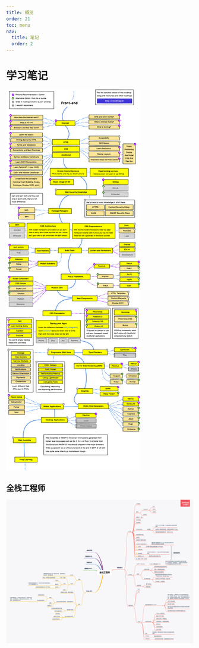 ```yaml
---
title: 概览
order: 21
toc: menu
nav:
  title: 笔记
  order: 2
---
```


# 学习笔记

![前端学习路线图](./index/frontend.png)

## 全栈工程师

![全栈工程师](./index/full-stack-engineer.png)
